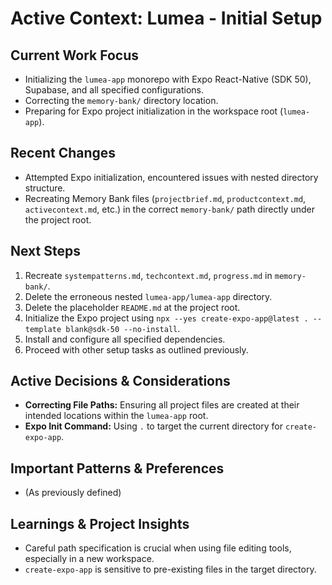 # Active Context: Lumea - Initial Setup

## Current Work Focus

*   Initializing the `lumea-app` monorepo with Expo React-Native (SDK 50), Supabase, and all specified configurations.
*   Correcting the `memory-bank/` directory location.
*   Preparing for Expo project initialization in the workspace root (`lumea-app`).

## Recent Changes

*   Attempted Expo initialization, encountered issues with nested directory structure.
*   Recreating Memory Bank files (`projectbrief.md`, `productcontext.md`, `activecontext.md`, etc.) in the correct `memory-bank/` path directly under the project root.

## Next Steps

1.  Recreate `systempatterns.md`, `techcontext.md`, `progress.md` in `memory-bank/`.
2.  Delete the erroneous nested `lumea-app/lumea-app` directory.
3.  Delete the placeholder `README.md` at the project root.
4.  Initialize the Expo project using `npx --yes create-expo-app@latest . --template blank@sdk-50 --no-install`.
5.  Install and configure all specified dependencies.
6.  Proceed with other setup tasks as outlined previously.

## Active Decisions & Considerations

*   **Correcting File Paths:** Ensuring all project files are created at their intended locations within the `lumea-app` root.
*   **Expo Init Command:** Using `.` to target the current directory for `create-expo-app`.

## Important Patterns & Preferences

*   (As previously defined)

## Learnings & Project Insights

*   Careful path specification is crucial when using file editing tools, especially in a new workspace.
*   `create-expo-app` is sensitive to pre-existing files in the target directory. 